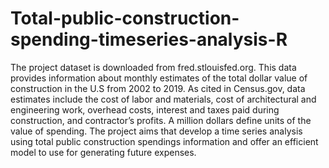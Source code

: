 # Total-public-construction-spending-timeseries-analysis-R
The project dataset is downloaded from fred.stlouisfed.org. This data provides information about monthly estimates of the total dollar value of construction in the U.S from 2002 to 2019. As cited in Census.gov, data estimates include the cost of labor and materials, cost of architectural and engineering work, overhead costs, interest and taxes paid during construction, and contractor’s profits. A million dollars define units of the value of spending. The project aims that develop a time series analysis using total public construction spendings information and offer an efficient model to use for generating future expenses.
